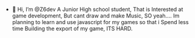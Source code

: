 - 👋 Hi, I’m @Z6dev
A Junior High school student, That is Interested at game development, But cant draw and make Music, SO yeah....
Im planning to learn and use javascript for my games so that i Spend less time Building the export of my game, ITS HARD.

<!---
Z6dev/Z6dev is a ✨ special ✨ repository because its `README.md` (this file) appears on your GitHub profile.
You can click the Preview link to take a look at your changes.
--->
